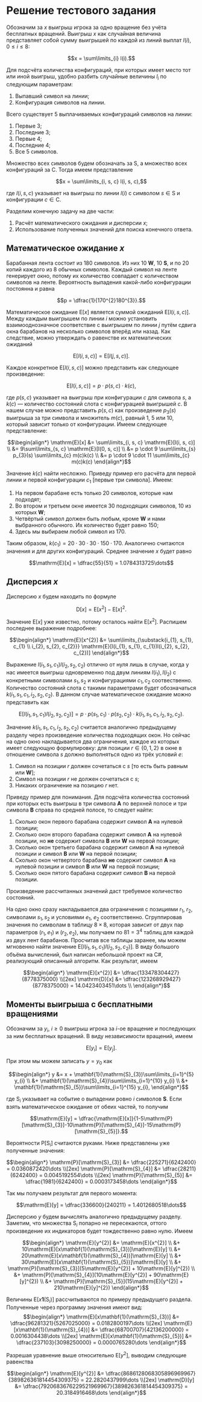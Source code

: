 # Решение тестового задания

Обозначим за $x$ выигрыш игрока за одно вращение без учёта бесплатных вращений. Выигрыш $x$ как случайная величина представляет собой сумму выигрышей по каждой из линий выплат $l(i)$, $0 \leqslant i \leqslant 8$:

$$x = \sum\limits_{i} l(i).$$



Для подсчёта количества конфигураций, при которых имеет место тот или иной выигрыш, удобно разбить случайные величины $l_{i}$ по следующим параметрам:

1. Выпавший символ на линии; 
2. Конфигурация символов на линии.

Всего существует 5 выплачиваемых конфигураций символов на линии:

1. Первые 3;
2. Последние 3;
3. Первые 4;
4. Последние 4;
5. Все 5 символов.

Множество всех символов будем обозначать за $\mathrm{S}$, а множество всех конфигураций за $\mathrm{C}$. Тогда имеем представление

$$x = \sum\limits_{i, s, c} l(i, s, c),$$

где $l(i, s, c)$ указывает на выигрыш по линии $l(i)$ с символом $s \in \mathrm{S}$ и конфигурации $c \in \mathrm{C}$.

Разделим конечную задачу на две части:

1. Расчёт математического ожидания и дисперсии $x$;
2. Использование полученных значений для поиска конечного ответа. 

## Математическое ожидание $x$

Барабанная лента состоит из 180 символов. Из них 10 **W**, 10 **S**, и по 20 копий каждого из 8 обычных символов. Каждый символ на ленте генерирует окно, потому их количество совпадает с количеством символов на ленте. Вероятность выпадения какой-либо конфигурации постоянна и равна

$$p = \dfrac{1}{170^{2}180^{3}}.$$

Математическое ожидание $\mathrm{E}[x]$ является суммой ожиданий $\mathrm{E}[l(i, s, c)]$. Между каждым выигрышем по линии $i$ можно установить взаимооднозначное соответствие с выигрышем по линии $j$ путём сдвига окна барабанов на несколько символов вперёд или назад. Как следствие, можно утверждать о равенстве их математических ожиданий

$$\mathrm{E}[l(i, s, c)] = \mathrm{E}[l(j, s, c)].$$

Каждое конкретное $\mathrm{E}[l(i, s, c)]$ можно представить как следующее произведение:

$$\mathrm{E}[l(i, s, c)] = p\cdot p(s, c)\cdot k(c),$$

где $p(s, c)$ указывает на выигрыш при конфигурации $c$ для символа $s$, а $k(c)$ — количество состояний слота с конфигурацией выигрышей $c$. В нашем случае можно представить $p(s, c)$ как произведение $p_{3}(s)$ выигрыша за три символа и множитель $m(c)$, равный 1, 5 или 10, который зависит только от конфигурации. Имеем следующее представление:

$$\begin{align*}
   \mathrm{E}[x] &= \sum\limits_{i, s, c} \mathrm{E}[l(i, s, c)] \\
   &= 9\sum\limits_{s, c} \mathrm{E}[l(0, s, c)] \\
   &= p \cdot 9 \sum\limits_{s} p_{3}(s) \sum\limits_{c} m(c)k(c) \\
   &= p \cdot 9 \cdot 11 \sum\limits_{c} m(c)k(c)
\end{align*}$$

Значение $k(c)$ найти несложно. Приведу пример его расчёта для первой линии и первой конфигурации $c_{1}$ [первые три символа]. Имеем:

1. На первом барабане есть только 20 символов, которые нам подходят;
2. Во втором и третьем окне имеется 30 подходящих символов, 10 из которых **W**;
3. Четвёртый символ должен быть любым, кроме **W** и нами выбранного обычного. Их количество будет равно 150;
4. Здесь мы выбираем любой символ из 170.

Таким образом, $k(c_{1}) = 20\cdot 30\cdot 30\cdot 150\cdot 170$. Аналогично считаются значения и для других конфигураций. Среднее значение $x$ будет равно

$$\mathrm{E}[x] = \dfrac{55}{51} = 1.0784313725\dots$$

## Дисперсия $x$

Дисперсию $x$ будем находить по формуле

$$\mathrm{D}[x] = \mathrm{E}[x^{2}] - \mathrm{E}[x]^{2}.$$

Значение $\mathrm{E}[x]$ уже известно, потому осталось найти $\mathrm{E}[x^{2}]$. Распишем последнее выражение подробнее:

$$\begin{align*}
\mathrm{E}[x^{2}] &= \sum\limits_{\substack{i_{1}, s_{1}, c_{1} \\ i_{2}, s_{2}, c_{2}}} \mathrm{E}[l(i_{1}, s_{1}, c_{1})l(i_{2}, s_{2}, c_{2})]
\end{align*}$$

Выражение $l(i_{1}, s_{1}, c_{1})l(i_{2}, s_{2}, c_{2})$ отлично от нуля лишь в случае, когда у нас имеется выигрыш одновременно под двум линиям $l(i_{1}), l(i_{2})$ с конкретными символами $s_{1}, s_{2}$ и конфигурациями $c_{1}, c_{2}$ соотвественно. Количество состояний слота с такими параметрами будет обозначаться $k(i_{1}, s_{1}, c_{1}, i_{2}, s_{2}, c_{2})$. В данном случае математическое ожидание можно представить как

$$\mathrm{E}[l(i_{1}, s_{1}, c_{1})l(i_{2}, s_{2}, c_{2})] = p\cdot p(s_{1}, c_{1})\cdot p(s_{2}, c_{2})\cdot k(i_{1}, s_{1}, c_{1}, i_{2}, s_{2}, c_{2}).$$

Значение $k(i_{1}, s_{1}, c_{1}, i_{2}, s_{2}, c_{2})$ считается аналогично предыдущему разделу через произведение количества подходящих окон. Но сейчас на одно окно накладывается два ограничения, каждое из которых имеет следующую формулировку: для позиции $r \in \{0, 1, 2\}$ в окне в отношение символа $s$ должно выполняться одно из трёх условий $e$:

1. Символ на позиции $r$ должен сочетаться с $s$ [то есть быть равным или **W**];
2. Символ на позиции $r$ не должен сочетаться с $s$;
3. Никаких ограничение на позицию $r$ нет.

Приведу пример для понимания. Для подсчёта количества состояний при которых есть выигрыш в три символа **A** по верхней полосе и три символа **B** справа по средней полосе, то следует найти:

1. Сколько окон первого барабана содержит символ **A** на нулевой позиции;
2. Сколько окон второго барабана содержит символ **A** на нулевой позиции, но **не** содержит символа **B** или **W** на первой позиции;
3. Сколько окон третьего барабана содержит символ **A** на нулевой позиции и символ **B** или **W** на первой позиции;
4. Сколько окон четвертого барабана **не** содержит символ **A** на нулевой позиции и символ **B** или **W** на первой позиции;
5. Сколько окон пятого барабана содержит символ **B** на первой позиции.

Произведение рассчитанных значений даст требуемое количество состояний. 

На одно окно сразу накладывается два ограничения с позициями $r_{1}$, $r_{2}$, символами $s_{1}, s_{2}$ и условиями $e_{1}$, $e_{2}$ соответственно. Сгруппировав значения по символам в таблицу $8\times 8$, которая зависит от двух пар параметров $(r_{1}, e_{1})$ и $(r_{2}, e_{2})$, мы получаем по $81 = 3^4$ таблиц для каждой из двух лент барабанов. Просчитав все таблицы заранее, мы можем мгновенно найти значение $\mathrm{E}[l(i_{1}, s_{1}, c_{1})l(i_{2}, s_{2}, c_{2})]$. В виду большого объёма вычислений, был написан небольшой проект на C#, реализующий описанный алгоритм. Как результат, имеем

$$\begin{align*}
   \mathrm{E}[x^{2}] &= \dfrac{133478304427}{8778375000} \\[2ex]
   \mathrm{D}[x] &= \dfrac{123268929427}{8778375000} = 14.0423403451\dots \\
\end{align*}$$

## Моменты выигрыша с бесплатными вращениями

Обозначим за $y_{i}$, $i \geqslant 0$ выигрыш игрока за $i$-ое вращение и последующих за ним бесплатных вращений. В виду независимости вращений, имеем

$$\mathrm{E}[y_{i}] = \mathrm{E}[y_{j}].$$

При этом мы можем записать $y=y_{0}$ как

$$\begin{align*}
y &= x + \mathbf{1}(\mathrm{S}_{3})\sum\limits_{i=1}^{5} y_{i} \\
&+ \mathbf{1}(\mathrm{S}_{4})\sum\limits_{i=1}^{10} y_{i} \\
&+ \mathbf{1}(\mathrm{S}_{5})\sum\limits_{i=1}^{15} y_{i},
\end{align*}$$

где $\mathrm{S}_{i}$ указывает на событие о выпадении ровно $i$ символов **S**. Если взять математическое ожидание от обеих частей, то получим

$$\mathrm{E}[y] = \dfrac{\mathrm{E}[x]}{1-5\mathrm{P}[\mathrm{S}_{3}]-10\mathrm{P}[\mathrm{S}_{4}]-15\mathrm{P}[\mathrm{S}_{5}]}.$$

Вероятности $\mathrm{P}[\mathrm{S}_{i}]$ считаются руками. Ниже представлены уже полученные значения:

$$\begin{align*}
\mathrm{P}[\mathrm{S}_{3}] &= \dfrac{225271}{6242400} = 0.0360872420\dots \\[2ex]
\mathrm{P}[\mathrm{S}_{4}] &= \dfrac{28211}{6242400} = 0.0045192554\dots \\[2ex]
\mathrm{P}[\mathrm{S}_{5}] &= \dfrac{1981}{6242400} = 0.0003173458\dots
\end{align*}$$

Так мы получаем результат для первого момента:

$$\mathrm{E}[y] = \dfrac{336600}{240211} = 1.4012680518\dots$$

Дисперсию $y$ будем вычислять аналогично предыдущему разделу. Заметим, что множества $\mathrm{S}_{i}$ попарно не пересекаются, оттого произведение их индикаторов будет тождественно равно нулю. Имеем

$$\begin{align*}
\mathrm{E}[y^{2}] &= \mathrm{E}[x^{2}] \\
&+ 10\mathrm{E}[x\mathbf{1}(\mathrm{S}_{3})]\mathrm{E}[y] \\
&+ 20\mathrm{E}[x\mathbf{1}(\mathrm{S}_{4})]\mathrm{E}[y] \\
&+ 30\mathrm{E}[x\mathbf{1}(\mathrm{S}_{5})]\mathrm{E}[y] \\
&+ \mathrm{P}[\mathrm{S}_{3}](5\mathrm{E}[y^{2}] + 10\mathrm{E}[y]^{2}) \\ &+ \mathrm{P}[\mathrm{S}_{4}](10\mathrm{E}[y^{2}] + 90\mathrm{E}[y]^{2}) \\ &+ \mathrm{P}[\mathrm{S}_{5}](15\mathrm{E}[y^{2}] + 210\mathrm{E}[y]^{2})
\end{align*}$$

Величины $\mathrm{E}[x\mathbf{1}(\mathrm{S}_{i})]$ рассчитываются по примеру предыдущего раздела. Полученные через программу значения имеют вид:
$$\begin{align*}
\mathrm{E}[x\mathbf{1}(\mathrm{S}_{3})] &= \dfrac{96281321}{5267025000} = 0.0182800197\dots \\[2ex]
\mathrm{E}[x\mathbf{1}(\mathrm{S}_{4})] &= \dfrac{68700707}{42136200000} = 0.0016304438\dots  \\[2ex]
\mathrm{E}[x\mathbf{1}(\mathrm{S}_{5})] &= \dfrac{237103}{3098250000} = 0.0000765280\dots
\end{align*}$$

Разрешая уравнение выше относительно $\mathrm{E}[y^{2}]$, выводим следующие равенства

$$\begin{align*}
\mathrm{E}[y^{2}] &= \dfrac{8686128068305896969967}{389826361814454309375} = 22.2820437999\dots \\[2ex]
\mathrm{D}[y] &= \dfrac{7920683676229521969967}{389826361814454309375} = 20.3184916468\dots
\end{align*}$$